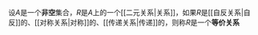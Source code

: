 设$A$是一个**非空**集合，$R$是$A$上的一个[[二元关系|关系]]，如果$R$是[[自反关系|自反]]的、[[对称关系|对称]]的、[[传递关系|传递]]的，则称$R$是一个**等价关系**

